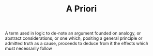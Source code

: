 ---
title: A Priori
letter: A
permalink: "/definitions/bld-a-priori.html"
body: A term used in logic to de-note an argument founded on analogy, or abstract
  considerations, or one which, positing a general principle or admitted truth as
  a cause, proceeds to deduce from it the effects which must necessarily follow
published_at: '2018-07-07'
source: Black's Law Dictionary 2nd Ed (1910)
layout: post
---